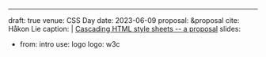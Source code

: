 ---
draft: true
venue: CSS Day
date: 2023-06-09
proposal: &proposal
  cite: Håkon Lie
  caption: |
    [Cascading HTML style sheets -- a proposal](https://www.w3.org/People/howcome/p/cascade.html)
slides:

- from: intro
  use: logo
  logo: w3c
